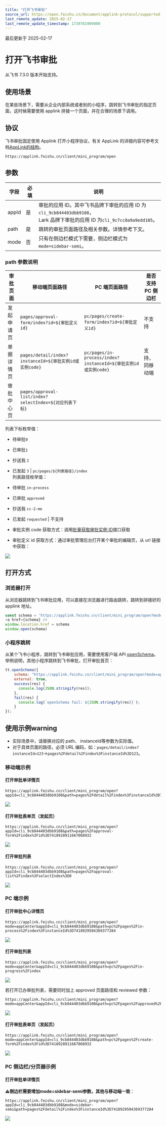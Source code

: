 ```yaml
---
title: "打开飞书审批"
source_url: https://open.feishu.cn/document/applink-protocol/supported-protocol/open-an-approval-page
last_remote_update: 2025-02-17
last_remote_update_timestamp: 1739781909000
---
```

最后更新于 2025-02-17

# 打开飞书审批 
从飞书 7.3.0 版本开始支持。
## 使用场景

在某些场景下，需要从企业内部系统或者别的小程序，跳转到飞书审批的指定页面，这时候需要使用 applink 拼接一个页面，并在合理的场景下调用。

## 协议

飞书审批固定使用 Applink 打开小程序协议，有关 AppLink 的详细内容可参考文档[AppLink的结构](https://open.feishu.cn/document/uYjL24iN/ucjN1UjL3YTN14yN2UTN)。

`https://applink.feishu.cn/client/mini_program/open`

## 参数

**字段** | **必填** | **说明**                                      |
| ------ | ------ | ------------------------------------------- |
| appId  | 是      | 审批的应用 ID。其中飞书品牌下审批的应用 ID 为 `cli_9cb844403dbb9108`，<br> Lark 品牌下审批的应用 ID 为`cli_9c7cc8a9a9edd105`。 |
| path   | 是      | 跳转的审批页面路径及相关参数。详情参考下文。                      |
| mode   | 否      | 只有在侧边栏模式下需要，侧边栏模式为 `mode=sidebar-semi`。

### path  参数说明

审批页面 | 移动端页面路径 | PC 端页面路径 | 是否支持 PC 侧边栏
--- | --- | --- | ---
发起申请页 | `pages/approval-form/index?id=${审批定义id}` | `pc/pages/create-form/index?id=${审批定义id}` | 不支持
单据详情页 | `pages/detail/index?instanceId=${审批实例id或实例code}` | `pc/pages/in-process/index?instanceId=${审批实例id或实例code}` | 支持，同移动端
审批中心页 | `pages/approval-list/index?selectIndex=${对应列表下标}`  
列表下标枚举值：  
- 待审批`0`  
- 已审批`1`  
- 抄送我 `2`  
- 已发起 `3` | `pc/pages/${列表路径}/index`  
列表路径枚举值：  
- 待审批 `in-process`  
- 已审批 `approved`   
- 抄送我 `cc-2-me`   
- 已发起 `requested` | 不支持

- 审批实例 code 获取方式：调用[批量获取审批实例 ID](https://open.feishu.cn/document/uAjLw4CM/ukTMukTMukTM/reference/approval-v4/instance/list)接口获取

- 审批定义 id 获取方式：通过审批管理后台打开某个审批的编辑页，从 url 链接中获取：

![](https://sf3-cn.feishucdn.com/obj/open-platform-opendoc/0f13c062ae7ded0fa5e2e1cff1aa1756_WQj6kAs36R.png?height=1502&lazyload=true&maxWidth=640&width=2740)

## 打开方式

### 浏览器打开

从浏览器跳转到飞书审批应用，可以直接在浏览器进行路由跳转，跳转到拼接好的 applink 地址。
```js
const schema = 'https://applink.feishu.cn/client/mini_program/open?mode=appCenter&appId=cli_9cb844403dbb9108&width=1136&height=750&path=pc%2Fpages%2Fin-process%2Findex'
<a href={schema} />
window.location.href = schema
window.open(schema)
```

### 小程序跳转

从某个飞书小程序，跳转到飞书审批应用，需要使用客户端 API [openSchema](https://open.larkoffice.com/document/client-docs/gadget/-web-app-api/navigation/openschema)。
举例说明，其他小程序跳转到飞书审批，打开审批首页：
```js
tt.openSchema({
    schema: "https://applink.feishu.cn/client/mini_program/open?mode=appCenter&appId=cli_9cb844403dbb9108&width=1136&height=750&path=pc%2Fpages%2Fin-process%2Findex",
    external: true,
    success(res) {
      console.log(JSON.stringify(res));
    },
    fail(res) {
      console.log(`openSchema fail: ${JSON.stringify(res)}`);
    }
});
```

## 使用示例warning
- 实际场景中，请替换对应的 path、 instanceId等参数为实际值。
- 对于具体页面的路径，必须 URL 编码，如：`pages/detail/index?instanceId=123`→`pages%2Fdetail%2Findex%3FinstanceId%3D123`。

### 移动端示例

#### **打开审批单详情页**
```
https://applink.feishu.cn/client/mini_program/open?appId=cli_9cb844403dbb9108&path=pages%2Fdetail%2Findex%3FinstanceId%3D7418929504369377284
```

![](https://sf3-cn.feishucdn.com/obj/open-platform-opendoc/a9557c6854bfd4cdd4ffafa0f71356ad_PPlbC3eSbY.jpeg?height=2341&lazyload=true&maxWidth=450&width=1080)

#### **打开审批表单页（发起页）**
```
https://applink.feishu.cn/client/mini_program/open?appId=cli_9cb844403dbb9108&path=pages%2Fapproval-form%2Findex%3Fid%3D7418928911667068932
```
![](https://sf3-cn.feishucdn.com/obj/open-platform-opendoc/461d92df78e047efaed53e2857a29635_J3CwNOYYKa.jpeg?height=2341&lazyload=true&maxWidth=450&width=1080)

#### **打开审批列表**
```
https://applink.feishu.cn/client/mini_program/open?appId=cli_9cb844403dbb9108&path=pages%2Fapproval-list%2Findex%3FselectIndex%3D0
```
![](https://sf3-cn.feishucdn.com/obj/open-platform-opendoc/ab8f61ccef04a49f60c0f6c9617f84d8_4xqADQAtFp.jpeg?height=2341&lazyload=true&maxWidth=450&width=1080)

### PC 端示例

#### **打开审批中心详情页**
```
https://applink.feishu.cn/client/mini_program/open?mode=appCenter&appId=cli_9cb844403dbb9108&path=pc%2Fpages%2Fin-process%2Findex%3FinstanceId%3D7418929504369377284
```
![](https://sf3-cn.feishucdn.com/obj/open-platform-opendoc/baeb8d6acdb9744ab6fa74445db1497d_f59SXyNbYb.png?height=1798&lazyload=true&maxWidth=700&width=3080)

#### **打开审批列表**
```
https://applink.feishu.cn/client/mini_program/open?mode=appCenter&appId=cli_9cb844403dbb9108&path=pc%2Fpages%2Fin-progress%2Findex
```
![](https://sf3-cn.feishucdn.com/obj/open-platform-opendoc/94e760e9e4fdea6900dcbc582650e13a_ZkzO9zUn8n.png?height=1802&lazyload=true&maxWidth=700&width=3116)

若打开已办审批列表，需要同时加上 approved 页面路径和 reviewed 参数：
```
https://applink.feishu.cn/client/mini_program/open?mode=appCenter&appId=cli_9cb844403dbb9108&path=pc%2Fpages%2Fapproved%2Findex%3Ftab_name%3Dreviewed
```
![](https://sf3-cn.feishucdn.com/obj/open-platform-opendoc/f5e996c37adfb6be108bb470d8e08f14_NDKqIhjhNH.png?height=1802&lazyload=true&maxWidth=700&width=3120)

#### **打开审批表单页（发起页）**
```
https://applink.feishu.cn/client/mini_program/open?mode=appCenter&appId=cli_9cb844403dbb9108&path=pc%2Fpages%2Fcreate-form%2Findex%3Fid%3D7418928911667068932
```
![](https://sf3-cn.feishucdn.com/obj/open-platform-opendoc/158026ffb7e043ccd42c80cc594f7838_oQZTVOGjH7.png?height=1682&lazyload=true&maxWidth=700&width=3078)

### PC 侧边栏/分页器示例

#### **打开审批单详情页**

**⚠️侧边栏需要增加mode=sidebar-semi参数，其他与移动端一致**：
```
https://applink.feishu.cn/client/mini_program/open?appId=cli_9cb844403dbb9108&mode=sidebar-semi&path=pages%2Fdetail%2Findex%3FinstanceId%3D7418929504369377284
```
![](https://sf3-cn.feishucdn.com/obj/open-platform-opendoc/b42edb609a42c0a10f0d7992a17660f7_LuBqxzxPXL.png?height=1680&lazyload=true&maxWidth=700&width=3076)
